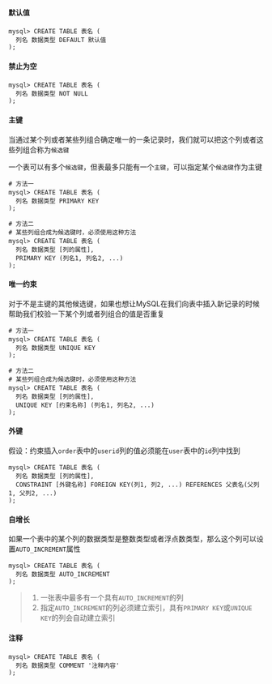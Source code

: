 #### 默认值

```mysql
mysql> CREATE TABLE 表名 (
  列名 数据类型 DEFAULT 默认值
);
```

#### 禁止为空

```mysql
mysql> CREATE TABLE 表名 (
  列名 数据类型 NOT NULL
);
```

#### 主键

当通过某个列或者某些列组合确定唯一的一条记录时，我们就可以把这个列或者这些列组合称为`候选键`

一个表可以有多个`候选键`，但表最多只能有一个`主键`，可以指定某个`候选键`作为主键

```mysql
# 方法一
mysql> CREATE TABLE 表名 (
  列名 数据类型 PRIMARY KEY
);
```

```mysql
# 方法二
# 某些列组合成为候选键时，必须使用这种方法
mysql> CREATE TABLE 表名 (
  列名 数据类型 [列的属性],
  PRIMARY KEY (列名1, 列名2, ...)
);
```

#### 唯一约束

对于不是主键的其他候选键，如果也想让MySQL在我们向表中插入新记录的时候帮助我们校验一下某个列或者列组合的值是否重复

```mysql
# 方法一
mysql> CREATE TABLE 表名 (
  列名 数据类型 UNIQUE KEY
);
```

```mysql
# 方法二
# 某些列组合成为候选键时，必须使用这种方法
mysql> CREATE TABLE 表名 (
  列名 数据类型 [列的属性],
  UNIQUE KEY [约束名称] (列名1, 列名2, ...)
);
```

#### 外键

假设：约束插入`order`表中的`userid`列的值必须能在`user`表中的`id`列中找到

```mysql
mysql> CREATE TABLE 表名 (
  列名 数据类型 [列的属性],
  CONSTRAINT [外键名称] FOREIGN KEY(列1, 列2, ...) REFERENCES 父表名(父列1, 父列2, ...)
);
```

#### 自增长

如果一个表中的某个列的数据类型是整数类型或者浮点数类型，那么这个列可以设置`AUTO_INCREMENT`属性

```mysql
mysql> CREATE TABLE 表名 (
  列名 数据类型 AUTO_INCREMENT
);
```

> 1. 一张表中最多有一个具有`AUTO_INCREMENT`的列
> 2. 指定`AUTO_INCREMENT`的列必须建立索引，具有`PRIMARY KEY`或`UNIQUE KEY`的列会自动建立索引

#### 注释

```mysql
mysql> CREATE TABLE 表名 (
  列名 数据类型 COMMENT '注释内容'
);
```